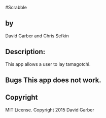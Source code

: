 #Scrabble
<h2>by</h2>
David Garber and Chris Sefkin

<h2>Description:</h2>
This app allows a user to lay tamagotchi.

<h2>Bugs</2>
This app does not work.

<h2>Copyright</h2>
 MIT License. Copyright 2015 David Garber
